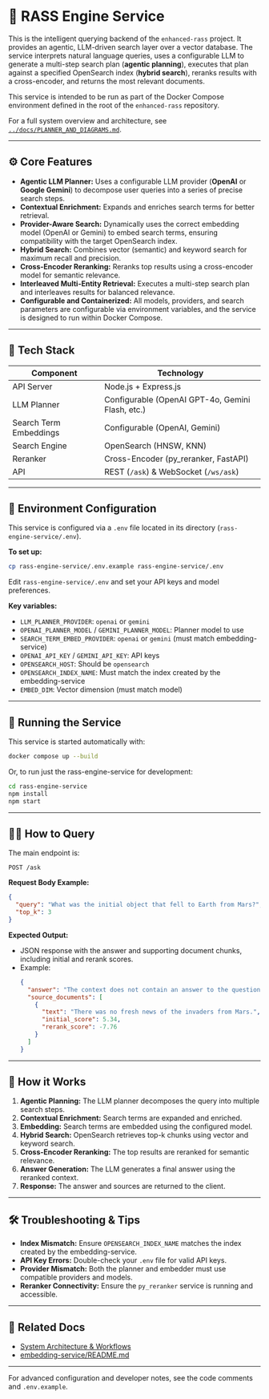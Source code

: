 # 🧠 RASS Engine Service

This is the intelligent querying backend of the `enhanced-rass` project. It provides an agentic, LLM-driven search layer over a vector database. The service interprets natural language queries, uses a configurable LLM to generate a multi-step search plan (**agentic planning**), executes that plan against a specified OpenSearch index (**hybrid search**), reranks results with a cross-encoder, and returns the most relevant documents.

This service is intended to be run as part of the Docker Compose environment defined in the root of the `enhanced-rass` repository.

For a full system overview and architecture, see [`../docs/PLANNER_AND_DIAGRAMS.md`](../docs/PLANNER_AND_DIAGRAMS.md).

---

## ⚙️ Core Features

- **Agentic LLM Planner:** Uses a configurable LLM provider (**OpenAI** or **Google Gemini**) to decompose user queries into a series of precise search steps.
- **Contextual Enrichment:** Expands and enriches search terms for better retrieval.
- **Provider-Aware Search:** Dynamically uses the correct embedding model (OpenAI or Gemini) to embed search terms, ensuring compatibility with the target OpenSearch index.
- **Hybrid Search:** Combines vector (semantic) and keyword search for maximum recall and precision.
- **Cross-Encoder Reranking:** Reranks top results using a cross-encoder model for semantic relevance.
- **Interleaved Multi-Entity Retrieval:** Executes a multi-step search plan and interleaves results for balanced relevance.
- **Configurable and Containerized:** All models, providers, and search parameters are configurable via environment variables, and the service is designed to run within Docker Compose.

---

## 🧰 Tech Stack

| Component              | Technology                                       |
| ---------------------- | ------------------------------------------------ |
| API Server             | Node.js + Express.js                             |
| LLM Planner            | Configurable (OpenAI GPT-4o, Gemini Flash, etc.) |
| Search Term Embeddings | Configurable (OpenAI, Gemini)                    |
| Search Engine          | OpenSearch (HNSW, KNN)                           |
| Reranker               | Cross-Encoder (py_reranker, FastAPI)             |
| API                    | REST (`/ask`) & WebSocket (`/ws/ask`)            |

---

## 🌱 Environment Configuration

This service is configured via a `.env` file located in its directory (`rass-engine-service/.env`).

**To set up:**

```bash
cp rass-engine-service/.env.example rass-engine-service/.env
```

Edit `rass-engine-service/.env` and set your API keys and model preferences.

**Key variables:**

- `LLM_PLANNER_PROVIDER`: `openai` or `gemini`
- `OPENAI_PLANNER_MODEL` / `GEMINI_PLANNER_MODEL`: Planner model to use
- `SEARCH_TERM_EMBED_PROVIDER`: `openai` or `gemini` (must match embedding-service)
- `OPENAI_API_KEY` / `GEMINI_API_KEY`: API keys
- `OPENSEARCH_HOST`: Should be `opensearch`
- `OPENSEARCH_INDEX_NAME`: Must match the index created by the embedding-service
- `EMBED_DIM`: Vector dimension (must match model)

---

## 🚀 Running the Service

This service is started automatically with:

```bash
docker compose up --build
```

Or, to run just the rass-engine-service for development:

```bash
cd rass-engine-service
npm install
npm start
```

---

## 🧑‍💻 How to Query

The main endpoint is:

```
POST /ask
```

**Request Body Example:**

```json
{
  "query": "What was the initial object that fell to Earth from Mars?",
  "top_k": 3
}
```

**Expected Output:**

- JSON response with the answer and supporting document chunks, including initial and rerank scores.
- Example:
  ```json
  {
    "answer": "The context does not contain an answer to the question about the initial object that fell to Earth from Mars.",
    "source_documents": [
      {
        "text": "There was no fresh news of the invaders from Mars.",
        "initial_score": 5.34,
        "rerank_score": -7.76
      }
    ]
  }
  ```

---

## 🧠 How it Works

1. **Agentic Planning:** The LLM planner decomposes the query into multiple search steps.
2. **Contextual Enrichment:** Search terms are expanded and enriched.
3. **Embedding:** Search terms are embedded using the configured model.
4. **Hybrid Search:** OpenSearch retrieves top-k chunks using vector and keyword search.
5. **Cross-Encoder Reranking:** The top results are reranked for semantic relevance.
6. **Answer Generation:** The LLM generates a final answer using the reranked context.
7. **Response:** The answer and sources are returned to the client.

---

## 🛠️ Troubleshooting & Tips

- **Index Mismatch:** Ensure `OPENSEARCH_INDEX_NAME` matches the index created by the embedding-service.
- **API Key Errors:** Double-check your `.env` file for valid API keys.
- **Provider Mismatch:** Both the planner and embedder must use compatible providers and models.
- **Reranker Connectivity:** Ensure the `py_reranker` service is running and accessible.

---

## 🔗 Related Docs

- [System Architecture & Workflows](../docs/PLANNER_AND_DIAGRAMS.md)
- [embedding-service/README.md](../embedding-service/README.md)

---

For advanced configuration and developer notes, see the code comments and `.env.example`.
